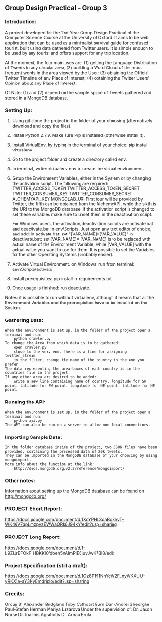 ## Group Design Practical - Group 3

### Introduction:
A project developed for the 2nd Year Group Design Practical of the Computer Science Course 
at the University of Oxford. It aims to be web application that can be used as a minimalist 
survival guide for confused tourist, built using data gathered from Twitter users. It is simple 
enough to be used by any tourist and offers support for any trip location.

At the moment, the four main uses are:
(1) getting the Language Distribution of Tweets in any circular area;
(2) building a Word Cloud of the most frequent words in the area viewed by the User;
(3) obtaining the Official Twitter Timeline of any Place of Interest;
(4) obtaining the Twitter Users' Opinion about any Place of Interest.

Of Note: (1) and (2) depend on the sample space of Tweets gathered and stored in a MongoDB database.

### Setting Up:
1. Using git clone the project in the folder of your choosing (alternatively download and copy the files).
2. Install Python 2.7.9. Make sure Pip is installed (otherwise install it).
3. Install VirtualEnv, by typing in the terminal of your choice:
    pip install virtualenv
4. Go to the project folder and create a directory called env.
5. In terminal, write:
    virtualenv env
   to create the virtual environment.
6. Setup the Environment Variables, either in the System or by changing the activation script.
   The following are required:
        TWITTER_ACCESS_TOKEN
        TWITTER_ACCESS_TOKEN_SECRET
        TWITTER_CONSUMER_KEY
        TWITTER_CONSUMER_SECRET
        ALCHEMYAPI_KEY
        MONGOLAB_URI
   First four will be provided by Twitter, the fifth can be obtained from the AlchemyAPI, while the sixth
   is the URI to the MongoDB database.
   If the activation script is changed to set these variables make sure to unset them in the deactivation script.
   
   For Windows users, the activation/deactivation scripts are activate.bat and deactivate.bat in env\Scripts\.
   Just open any text editor of choice, and add: 
    in activate.bat:
        set "[VAR_NAME]=[VAR_VALUE]"
    in deactivate.bat:
        set [VAR_NAME]=
    [VAR_NAME] is to be replaced with actual name of the Environment Variable, while [VAR_VALUE] with the actual value you
    want to use for them.
    It is possible to set the Variables for the other Operating Systems (probably easier).
7. Activate Virtual Environment.
    on Windows: run from terminal: env\Scripts\activate
8. Install prerequisites:
    pip install -r requirements.txt
9. Once usage is finished: run deactivate.

Notes: it is possible to run without virtualenv, although it means that all the Environment Variables and the prerequisites 
have to be installed on the System.

### Gathering Data:
    When the environment is set up, in the folder of the project open a terminal and run:
        python crawler.py
    To change the Area from which data is to be gathered:
        open crawler.py
        close to the very end, there is a line for assigning twitter_stream
        in the filter, change the name of the country to the one you prefer
    The data representing the area-boxes of each country is in the countries file in the project. 
    If any other area are desired to be added:
        write a new line containing name of country, longitude for SW point, latitude for SW point, longitude for NE point, latitude for NE point.
    
### Running the API:
    When the environment is set up, in the folder of the project open a terminal and run:
        python api.py
    The API can also be run on a server to allow non-local connections.
    
### Importing Sample Data:
    In the folder database inside of the project, two JSON files have been provided, containing the processed data of 20k tweets.
    They can be imported in the MongoDB database of your choosing by using mongoimport.
    More info about the function at the link:
        http://docs.mongodb.org/v2.2/reference/mongoimport/
        
### Other notes:
Information about setting up the MongoDB database can be found on http://mongodb.org/

    
### PROJECT Short Report:
https://docs.google.com/document/d/1XcYPHL3daBo8hvT-WK46V7qpLmzpyzEWWaQRk6J94kY/edit?usp=sharing

### PROJECT Long Report:
https://docs.google.com/document/d/1-L9ZlJrEFOkF_HBKKI0fdbeh5nAImPiE6juvJwK7Bi8/edit

### Project Specification (still a draft):
https://docs.google.com/document/d/1Oz8P191NhYcW2F_nyWKXUU-yRKX1a-aY3NyEmdrjpIo/edit?usp=sharing

### Credits:
Group 3:
    Alexander Bridgland
    Toby Cathcart Burn
    Dan-Andrei Gheorghe
    Paul-Stefan Herman
    Mariya Lazarova
Under the supervision of:
    Dr. Jason Nurse
    Dr. Ioannis Agrafiotis
    Dr. Arnau Erola
    
